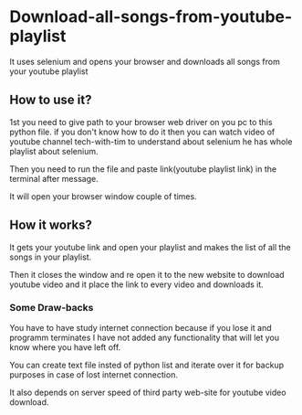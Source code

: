 # Download-all-songs-from-youtube-playlist
It uses selenium and opens your browser and downloads all songs from your youtube playlist

## How to use it?
1st you need to give path to your browser web driver on you pc to this python file. if you don't know how to do it then you can watch video of youtube channel tech-with-tim to understand about selenium he has whole playlist about selenium.

Then you need to run the file and paste link(youtube playlist link) in the terminal after message.

It will open your browser window couple of times.

## How it works?

It gets your youtube link and open your playlist and makes the list of all the songs in your playlist.

Then it closes the window and re open it to the new website to download youtube video and it place the link to every video and downloads it.



### Some Draw-backs

You have to have study internet connection because if you lose it and programm terminates I have not added any functionality that will let you know where you have left off.

You can create text file insted of python list and iterate over it for backup purposes in case of lost internet connection.

It also depends on server speed of third party web-site for youtube video download.


